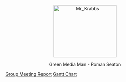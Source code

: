 <p align="center">
  <a href="https://getbootstrap.com/">
    <img src="https://mystickermania.com/cdn/stickers/spongebob/sb-happy-mr-krabs-512x512.png" alt="Mr_Krabbs" width="200" height="165">
  </a>
</p>
<p align="center">
  Green Media Man - Roman Seaton </p>

[Group Meeting Report](https://github.com/orangeteddy11/test2025/blob/master/Week%205%20Group%20Meeting%20Report.docx)
[Gantt Chart](https://github.com/orangeteddy11/test2025/blob/master/the%20dark%20one%20chart.xlsx%20-%20Dark.pdf)
